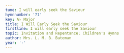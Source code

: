```yaml
---
tune: I will early seek the Saviour
hymnnumber: '71'
key: A♭ Major
title: I Will Early Seek the Saviour
firstline: I will early seek the Saviour
topic: Invitation and Repentance; Children's Hymns
author: Mrs. L. M. B. Bateman
year: '-'
---
```

